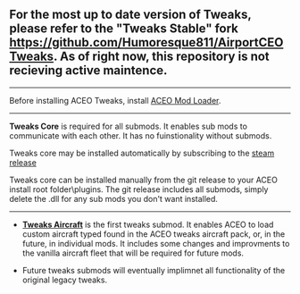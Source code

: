 ## For the most up to date version of Tweaks, please refer to the "Tweaks Stable" fork https://github.com/Humoresque811/AirportCEOTweaks. As of right now, this repository is not recieving active maintence.

---

Before installing ACEO Tweaks, install [ACEO Mod Loader](https://github.com/Humoresque811/AirportCEO-Mod-Loader/wiki).

---

**Tweaks Core** is required for all submods. It enables sub mods to communicate with each other. It has no fuinstionality without submods.

Tweaks core may be installed automatically by subscribing to the [steam release](https://steamcommunity.com/sharedfiles/filedetails/?id=3285205669)

Tweaks core can be installed manually from the git release to your ACEO install root folder\plugins. The git release includes all submods, simply delete the .dll for any sub mods you don't want installed.

---

* [**Tweaks Aircraft**](https://steamcommunity.com/sharedfiles/filedetails/?id=3285206181) is the first tweaks submod. It enables ACEO to load custom aircraft typed found in the ACEO tweaks aircraft pack, or, in the future, in individual mods. It includes some changes and improvments to the vanilla aircraft fleet that will be required for future mods.

* Future tweaks submods will eventually implimnet all functionality of the original legacy tweaks.
